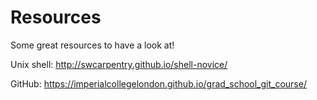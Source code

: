 # Resources 

Some great resources to have a look at!


Unix shell: http://swcarpentry.github.io/shell-novice/

GitHub: https://imperialcollegelondon.github.io/grad_school_git_course/

